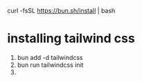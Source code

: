 curl -fsSL https://bun.sh/install | bash

# installing tailwind  css
1) bun add -d tailwindcss
2) bun run tailwindcss init
3) 